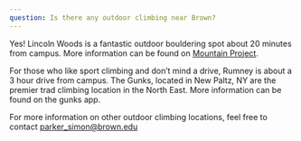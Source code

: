 ```yaml
---
question: Is there any outdoor climbing near Brown?
---
```


Yes! Lincoln Woods is a fantastic outdoor bouldering spot about 20 minutes from campus. More information can be found on [Mountain Project](https://www.mountainproject.com/area/105913161/lincoln-woods).

For those who like sport climbing and don’t mind a drive, Rumney is about a 3 hour drive from campus. The Gunks, located in New Paltz, NY are the premier trad climbing location in the North East. More information can be found on the gunks app.

For more information on other outdoor climbing locations, feel free to contact <parker_simon@brown.edu>
